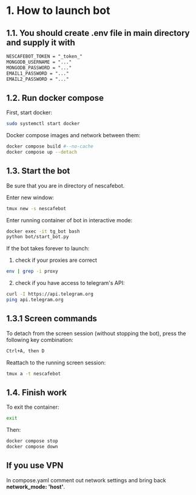 # 1. How to launch bot

## 1.1. You should create .env file in main directory and supply it with

```txt
NESCAFEBOT_TOKEN = "_token_"  
MONGODB_USERNAME = "..."  
MONGODB_PASSWORD = "..."  
EMAIL1_PASSWORD = "..."  
EMAIL2_PASSWORD = "..."  
```

## 1.2. Run docker compose

First, start docker:

```sh
sudo systemctl start docker
```

Docker compose images and network between them:

```sh
docker compose build #--no-cache  
docker compose up --detach
```

## 1.3. Start the bot

Be sure that you are in directory of nescafebot.  

Enter new window:

```sh
tmux new -s nescafebot  
```

Enter running container of bot in interactive mode:

```sh
docker exec -it tg_bot bash  
python bot/start_bot.py
```

If the bot takes forever to launch:

1) check if your proxies are correct

```sh
env | grep -i proxy
```

2) check if you have access to telegram's API:

```sh
curl -I https://api.telegram.org  
ping api.telegram.org  
```

## 1.3.1 Screen commands

To detach from the screen session (without stopping the bot), press the following key combination:

```txt
Ctrl+A, then D  
```

Reattach to the running screen session:

```sh
tmux a -t nescafebot  
```

## 1.4. Finish work

To exit the container:

```sh
exit  
```

Then:

```sh
docker compose stop  
docker compose down  
```

## If you use VPN

In compose.yaml comment out network settings and bring back **network_mode: 'host'**.
